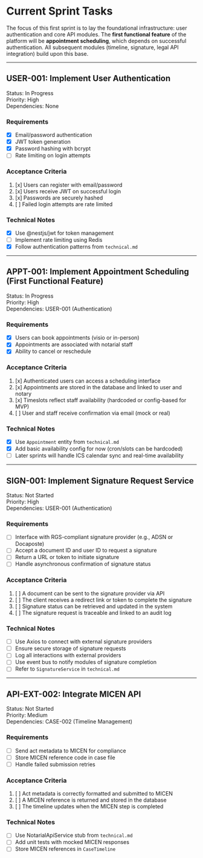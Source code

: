 # Current Sprint Tasks

The focus of this first sprint is to lay the foundational infrastructure: 
user authentication and core API modules. The **first functional feature** 
of the platform will be **appointment scheduling**, which depends on 
successful authentication. All subsequent modules (timeline, signature, 
legal API integration) build upon this base.

---

## USER-001: Implement User Authentication
Status: In Progress  
Priority: High  
Dependencies: None

### Requirements
- [x] Email/password authentication
- [x] JWT token generation
- [x] Password hashing with bcrypt
- [ ] Rate limiting on login attempts

### Acceptance Criteria
1. [x] Users can register with email/password
2. [x] Users receive JWT on successful login
3. [x] Passwords are securely hashed
4. [ ] Failed login attempts are rate limited

### Technical Notes
- [x] Use @nestjs/jwt for token management
- [ ] Implement rate limiting using Redis
- [x] Follow authentication patterns from `technical.md`

---

## APPT-001: Implement Appointment Scheduling (First Functional Feature)
Status: In Progress  
Priority: High  
Dependencies: USER-001 (Authentication)

### Requirements
- [x] Users can book appointments (visio or in-person)
- [x] Appointments are associated with notarial staff
- [x] Ability to cancel or reschedule

### Acceptance Criteria
1. [x] Authenticated users can access a scheduling interface
2. [x] Appointments are stored in the database and linked to user and notary
3. [x] Timeslots reflect staff availability (hardcoded or config-based for MVP)
4. [ ] User and staff receive confirmation via email (mock or real)

### Technical Notes
- [x] Use `Appointment` entity from `technical.md`
- [x] Add basic availability config for now (cron/slots can be hardcoded)
- [ ] Later sprints will handle ICS calendar sync and real-time availability

---

## SIGN-001: Implement Signature Request Service
Status: Not Started  
Priority: High  
Dependencies: USER-001 (Authentication)

### Requirements
- [ ] Interface with RGS-compliant signature provider (e.g., ADSN or Docaposte)
- [ ] Accept a document ID and user ID to request a signature
- [ ] Return a URL or token to initiate signature
- [ ] Handle asynchronous confirmation of signature status

### Acceptance Criteria
1. [ ] A document can be sent to the signature provider via API
2. [ ] The client receives a redirect link or token to complete the signature
3. [ ] Signature status can be retrieved and updated in the system
4. [ ] The signature request is traceable and linked to an audit log

### Technical Notes
- [ ] Use Axios to connect with external signature providers
- [ ] Ensure secure storage of signature requests
- [ ] Log all interactions with external providers
- [ ] Use event bus to notify modules of signature completion
- [ ] Refer to `SignatureService` in `technical.md`

---

## API-EXT-002: Integrate MICEN API
Status: Not Started  
Priority: Medium  
Dependencies: CASE-002 (Timeline Management)

### Requirements
- [ ] Send act metadata to MICEN for compliance
- [ ] Store MICEN reference code in case file
- [ ] Handle failed submission retries

### Acceptance Criteria
1. [ ] Act metadata is correctly formatted and submitted to MICEN
2. [ ] A MICEN reference is returned and stored in the database
3. [ ] The timeline updates when the MICEN step is completed

### Technical Notes
- [ ] Use NotarialApiService stub from `technical.md`
- [ ] Add unit tests with mocked MICEN responses
- [ ] Store MICEN references in `CaseTimeline`
